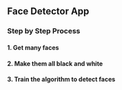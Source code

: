 ## Face Detector App
### Step by Step Process
#### 1. Get many faces
#### 2. Make them all black and white
#### 3. Train the algorithm to detect faces 
<br/>

